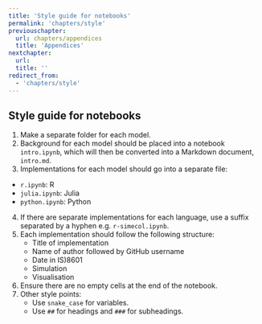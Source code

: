 ```yaml
---
title: 'Style guide for notebooks'
permalink: 'chapters/style'
previouschapter:
  url: chapters/appendices
  title: 'Appendices'
nextchapter:
  url: 
  title: ''
redirect_from:
  - 'chapters/style'
---
```

## Style guide for notebooks

1. Make a separate folder for each model.
2. Background for each model should be placed into a notebook `intro.ipynb`, which will then be converted into a Markdown document, `intro.md`.
3. Implementations for each model should go into a separate file:
  - `r.ipynb`: R
  - `julia.ipynb`: Julia
  - `python.ipynb`: Python
4. If there are separate implementations for each language, use a suffix separated by a hyphen e.g. `r-simecol.ipynb`.
5. Each implementation should follow the following structure:
   - Title of implementation
   - Name of author followed by GitHub username
   - Date in IS)8601
   - Simulation
   - Visualisation
6. Ensure there are no empty cells at the end of the notebook.
7. Other style points:
   - Use `snake_case` for variables.
   - Use `##` for headings and `###` for subheadings.
